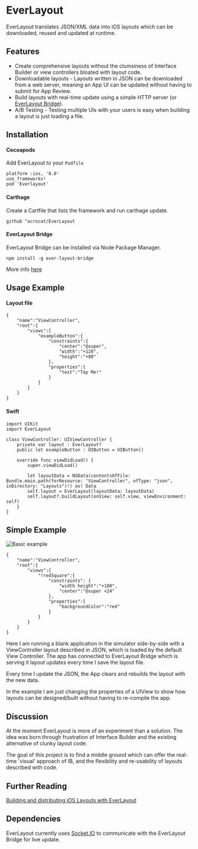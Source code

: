 # EverLayout
EverLayout translates JSON/XML data into iOS layouts which can be downloaded, reused and updated at runtime.

## Features

* Create comprehensive layouts without the clumsiness of 
Interface Builder or view controllers bloated with layout code.
* Downloadable layouts - Layouts written in JSON can be downloaded
from a web server, meaning an App UI can be updated without 
having to submit for App Review.
* Build layouts with real-time update using a simple HTTP server (or [EverLayout Bridge](https://github.com/acrocat/EverLayoutBridge)).
* A/B Testing - Testing multiple UIs with your users is easy
when building a layout is just loading a file.

## Installation

#### Cocoapods

Add EverLayout to your `Podfile`

```
platform :ios, '8.0'
use_frameworks!
pod 'Everlayout'
```

#### Carthage

Create a Cartfile that lists the framework and run carthage update.

```
github "acrocat/EverLayout
```

#### EverLayout Bridge

EverLayout Bridge can be installed via Node Package Manager.
```
npm install -g ever-layout-bridge
```
More info [here](https://www.github.com/acrocat/everlayoutbridge)

## Usage Example
#### Layout file
```
{
	"name":"ViewController",
	"root":{
		"views":{
			"exampleButton":{
				"constraints":{
					"center":"@super",
					"width":"+120",
					"height":"+80"
				},
				"properties":{
					"text":"Tap Me!"
				}
			}
		}
	}
}
```
#### Swift
```
import UIKit
import EverLayout

class ViewController: UIViewController {
    private var layout : EverLayout?
    public let exampleButton : UIButton = UIButton()
    
    override func viewDidLoad() {
        super.viewDidLoad()
        
        let layoutData = NSData(contentsOfFile: Bundle.main.path(forResource: "ViewController", ofType: "json", inDirectory: "Layouts")!) as! Data
        self.layout = EverLayout(layoutData: layoutData)
        self.layout?.buildLayout(onView: self.view, viewEnvironment: self)
    }
}
```
## Simple Example

![Basic example](http://i.imgur.com/owJonXQ.gif "Basic example")

```
{
	"name":"ViewController",
	"root":{
		"views":{
			"!redSquare":{
				"constraints": {
					"width height":"+180",
					"center":"@super <24"
				},
				"properties":{
					"backgroundColor":"red"
				}
			}
		}
	}
}
```
Here I am running a blank application in the simulator side-by-side
with a ViewController layout described in JSON, which is loaded by the default
View Controller. The app has connected to EverLayout Bridge 
which is serving it layout updates every time I save the layout file.

Every time I update the JSON, the App clears and rebuilds the 
layout with the new data.

In the example I am just changing the properties of a UIView 
to show how layouts can be designed/built without having to re-compile
the app.

## Discussion
At the moment EverLayout is more of an experiment than a solution.
The idea was born through frustration of Interface Builder 
and the existing alternative of clunky layout code.

The goal of this project is to find a middle ground which can offer the real-time
'visual' approach of IB, and the flexibility and re-usability of
layouts described with code.


## Further Reading

[Building and distributing iOS Layouts with EverLayout](https://hackernoon.com/building-and-distributing-ios-layouts-with-everlayout-c9ea41750f6#.b41s5bsh7)

## Dependencies

 EverLayout currently uses [Socket.IO](https://github.com/socketio/socket.io-client-swift)
 to communicate with the EverLayout Bridge for live update.
